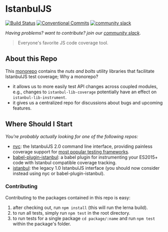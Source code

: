 # IstanbulJS

[![Build Status](https://travis-ci.org/istanbuljs/istanbuljs.svg?branch=master)](https://travis-ci.org/istanbuljs/istanbuljs)
[![Conventional Commits](https://img.shields.io/badge/Conventional%20Commits-1.0.0-yellow.svg)](https://conventionalcommits.org)
[![community slack](http://devtoolscommunity.herokuapp.com/badge.svg)](http://devtoolscommunity.herokuapp.com)

_Having problems? want to contribute? join our [community slack](http://devtoolscommunity.herokuapp.com)_.

> Everyone's favorite JS code coverage tool.

## About this Repo

This [monorepo](https://github.com/babel/babel/blob/master/doc/design/monorepo.md) contains the _nuts and bolts_ utility libraries that facilitate IstanbulJS test coverage; Why a monorepo?

-   it allows us to more easily test API changes across coupled modules, e.g., changes to `istanbul-lib-coverage`
    potentially have an effect on `istanbul-lib-instrument`.
-   it gives us a centralized repo for discussions about bugs and upcoming features.

## Where Should I Start

_You're probably actually looking for one of the following repos:_

-   [nyc](https://github.com/istanbuljs/nyc): the IstanbulJS 2.0 command line interface, providing painless coverage support for [most popular testing frameworks](https://istanbul.js.org/docs/tutorials/).
-   [babel-plugin-istanbul](https://github.com/istanbuljs/babel-plugin-istanbul): a babel plugin
    for instrumenting your ES2015+ code with Istanbul compatible coverage tracking.
-   [istanbul](https://github.com/gotwarlost/istanbul): the legacy 1.0 IstanbulJS interface (you should
    now consider instead using nyc or babel-plugin-istanbul).

### Contributing

Contributing to the packages contained in this repo is easy:

1. after checking out, run `npm install` (this will run the lerna build).
2. to run all tests, simply run `npm test` in the root directory.
3. to run tests for a single package `cd package/:name` and run
   `npm test` within the package's folder.
